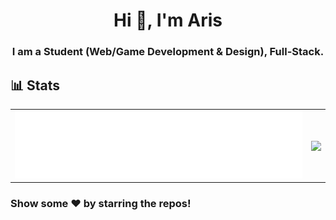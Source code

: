 <h1 align="center">Hi 👋, I'm Aris</h1>
<h3 align="center">I am a Student (Web/Game Development & Design), Full-Stack.</h3>

## :bar_chart: Stats

|                                                                                                           |                                                                                      |
| --------------------------------------------------------------------------------------------------------- | ------------------------------------------------------------------------------------ |
| ![github-metrics](github-metrics.svg) | <img align="center" src="https://github-readme-stats.vercel.app/api/top-langs/?username=ARISTheGod&theme=dark&layout=compact" /> |


### Show some ❤️ by starring the repos!
</div>
